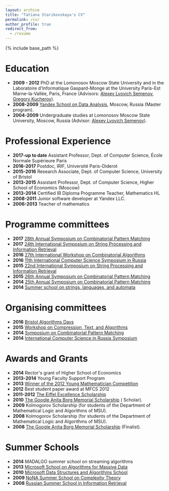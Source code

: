 ```yaml
---
layout: archive
title: "Tatiana Starikovskaya's CV"
permalink: /cv/
author_profile: true
redirect_from:
  - /resume
---
```


{% include base_path %}

Education
======
* **2009 - 2012** PhD at the Lomonosov Moscow State University and in the Laboratoire d'Informatique Gaspard-Monge at the University Paris-Est Marne-la-Vallée, Paris, France (Advisors: <a title="A.L. Semenov on the site of Russian Academy of Science" href="http://www.ras.ru/win/db/show_per.asp?P=.id-57919.ln-ru">Alexey Lvovich Semenov</a>, <a href="http://www-igm.univ-mlv.fr/~koutcher/">Gregory Kucherov</a>).
* **2008-2009** <a href="http://shad.yandex.ru/">Yandex School on Data Analysis</a>, Moscow, Russia (Master program).
* **2004-2009** Undergraduate studies at Lomonosov Moscow State University, Moscow, Russia (Advisor: <a title="A.L. Semenov on the site of Russian Academy of Science" href="http://www.ras.ru/win/db/show_per.asp?P=.id-57919.ln-ru">Alexey Lvovich Semenov</a>).
	
Professional Experience
======
* **2017-up to date** Assistant Professor, Dept. of Computer Science, École Normale Supérieure Paris
* **2016-2017** Postdoc, IRIF, Université Paris-Diderot
* **2015-2016** Research Associate, Dept. of Computer Science, University of Bristol
* **2013-2015** Assistant Professor, Dept. of Computer Science, Higher School of Economics (Moscow)
* **2013-2014** Certified IB Diploma Programme Teacher, Mathematics HL
* **2008-2011** Junior software developer at Yandex LLC.
* **2006-2013** Teacher of mathematics

Programme committees
======
* **2017** <a href="http://cpm2017.mimuw.edu.pl/" target="_blank">28th Annual Symposium on Combinatorial Pattern Matching</a>
* **2017** <a href="http://pages.di.unipi.it/spire2017/" target="_blank">24th International Symposium on String Processing and Information Retrieval</a>
* **2016** <a href="http://iwoca2016.cs.helsinki.fi/" target="_blank">27th International Workshop on Combinatorial Algorithms</a>
* **2016** <a href="http://logic.pdmi.ras.ru/csr2016/" target="_blank">11th International Computer Science Symposium in Russia</a>
* **2015** <a href="http://www.dcs.kcl.ac.uk/events/spire2015/workshops.html" target="_blank">22nd International Symposium on String Processing and Information Retrieval</a>
* **2015** <a href="cpm2014.hse.ru">26th Annual Symposium on Combinatorial Pattern Matching</a>
* **2014** <a href="cpm2014.hse.ru">25th Annual Symposium on Combinatorial Pattern Matching</a>
* **2014** <a href="http://www.csedays.ru/">Summer school on strings, languages, and automata</a>

Organising committees
======
* **2016** <a href="https://www.cs.bris.ac.uk/Research/Algorithms/events/BAD16/">Bristol Algorithms Days</a>
* **2015** <a href="http://www.dcs.kcl.ac.uk/events/spire2015/workshops.html">Workshop on Compression, Text, and Algorithms</a>
* **2014** <a href="https://cpm2014.hse.ru/">Symposium on Combinatorial Pattern Matching</a>
* **2014** <a href="http://logic.pdmi.ras.ru/csr2014/">International Computer Science in Russia Symposium</a>

Awards and Grants
======
* **2014** Rector's grant of Higher School of Economics
* **2013-2014** Young Faculty Support Program
* **2013** <a href="http://www.dynastyfdn.com/english/news/166" target="_blank">Winner of the 2012 Young Mathematician Competition</a>
* **2012** Best student paper award at MFCS 2012
* **2011-2012** <a href="http://www.egide.asso.fr/jahia/Jahia/lang/en/accueil/appels/eiffel">The Eiffel Excellence Scholarship</a>
* **2010** <a href="http://www.google.com/anitaborg/">The Google Anita Borg Memorial Scholarship</a> ( Scholar).
* **2009** Kolmogorov Scholarship (for students of the Department of Mathematical Logic and Algorithms of MSU).
* **2008** Kolmogorov Scholarship (for students of the Department of Mathematical Logic and Algorithms of MSU).
* **2008** <a href="http://www.google.com/anitaborg/">The Google Anita Borg Memorial Scholarship</a> (Finalist).

Summer Schools
======
* **2014** MADALGO summer school on streaming algorithms</li>
* **2013** <a href="http://almada2013.ru/" target="_blank">Microsoft School on Algorithms for Massive Data</a>
* **2010** <a href="http://logic.pdmi.ras.ru/midas/en">Microsoft Data Structures and Algorithms School</a>
* **2009** <a href="http://logic.pdmi.ras.ru/ssct09/">NoNA Summer School on Complexity Theory</a>
* **2008** <a href="http://romip.ru/russir2008/eng/">Russian Summer School in Information Retrieval</a>

